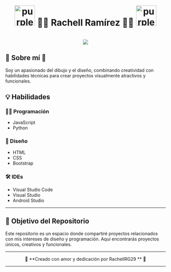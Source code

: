 <h1 align="center">
  <b> <a href="https://emoji.gg/emoji/21721-pinktwinkles">
   <a href="https://emoji.gg/emoji/3747-purple-sparkles"><img src="https://cdn3.emoji.gg/emojis/3747-purple-sparkles.gif" width="64px" height="64px" alt="purple_sparkles"></a>
    💐💜 Rachell Ramírez 💜🍐</b> 
  <a href="https://emoji.gg/emoji/3747-purple-sparkles"><img src="https://cdn3.emoji.gg/emojis/3747-purple-sparkles.gif" width="64px" height="64px" alt="purple_sparkles"></a>
</h1>
<br>

<div align="center">
  <img src="./imagenes/Banner_github.png"  />
</div>

## 🌌 Sobre mí 🌌
Soy un apasionado del dibujo y el diseño, combinando creatividad con habilidades técnicas para crear proyectos visualmente atractivos y funcionales.

## 💡 Habilidades  
### 👨‍💻 Programación  
- JavaScript  
- Python  

### 🎨 Diseño  
- HTML  
- CSS  
- Bootstrap  

### 🛠️ IDEs  
- Visual Studio Code  
- Visual Studio  
- Android Studio  

---

## 🎯 Objetivo del Repositorio  
Este repositorio es un espacio donde compartiré proyectos relacionados con mis intereses de diseño y programación. Aquí encontrarás proyectos únicos, creativos y funcionales.

---

<div align="center">
  🌟 **Creado con amor y dedicación por RachellRG29 ** 🌟  
</div>

---



<!--
**RachellRG29/RachellRG29** is a ✨ _special_ ✨ repository because its `README.md` (this file) appears on your GitHub profile.-->
